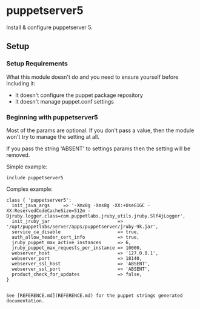 
# puppetserver5

Install & configure puppetserver 5.

## Setup

### Setup Requirements

What this module doesn't do and you need to ensure yourself before including it:

* It doesn't configure the puppet package repository
* It doesn't manage puppet.conf settings

### Beginning with puppetserver5

Most of the params are optional. If you don't pass a value, then the module
won't try to manage the setting at all.

If you pass the string 'ABSENT' to settings params then the setting will
be removed.

Simple example:

```
include puppetserver5

```

Complex example:

```
class { 'puppetserver5':
  init_java_args     => '-Xmx8g -Xms8g -XX:+UseG1GC -XX:ReservedCodeCacheSize=512m -Djruby.logger.class=com.puppetlabs.jruby_utils.jruby.Slf4jLogger',
  init_jruby_jar                         => '/opt/puppetlabs/server/apps/puppetserver/jruby-9k.jar',
  service_ca_disable                     => true,
  auth_allow_header_cert_info            => true,
  jruby_puppet_max_active_instances      => 6,
  jruby_puppet_max_requests_per_instance => 10000,
  webserver_host                         => '127.0.0.1',
  webserver_port                         => 18140,
  webserver_ssl_host                     => 'ABSENT',
  webserver_ssl_port                     => 'ABSENT',
  product_check_for_updates              => false,
}


See [REFERENCE.md](REFERENCE.md) for the puppet strings generated documentation.
